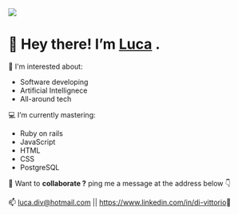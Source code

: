 <img src="[https://media-exp1.licdn.com/dms/image/C5616AQFDNrxx0nsWVQ/profile-displaybackgroundimage-shrink_350_1400/0/1654635027310?e=1661385600&v=beta&t=7e8Tro1LS9udloh_a0yM0JcIYiIIw6WWcMU_LLlpk8Y](https://media-exp1.licdn.com/dms/image/C5616AQE8CW8nnJLhcg/profile-displaybackgroundimage-shrink_350_1400/0/1655891173422?e=1661385600&v=beta&t=11Unjx4fsk7yEQxwpDs0jBjZqaxDzZgxkPozeu-MFO8)">

<h1> 👋 Hey there! I’m <a href="https://luca-divit.github.io/profile/" target="_blank">Luca</a> .</h1>
<p> 👀 I'm interested about:</p>
<ul>
  <li>Software developing</li>
  <li>Artificial Intellignece</li>
  <li>All-around tech</li>
</ul>
<p> 💻 I’m currently mastering:</p>
<ul>
  <li>Ruby on rails</li>
  <li>JavaScript</li>
  <li>HTML</li>
  <li>CSS</li>
  <li>PostgreSQL</li>
</ul>  
<p> 🤝 Want to <strong>collaborate ?</strong> ping me a message at the address below 👇</p>
<p> 📫 <a href="mailto:luca.div@hotmail.com" target="_blank">luca.div@hotmail.com</a> || <a href="https://www.linkedin.com/in/di-vittorio" target="_blank">https://www.linkedin.com/in/di-vittorio</a>🔗</p>

<!---
Luca-Divit/Luca-Divit is a ✨ special ✨ repository because its `README.md` (this file) appears on your GitHub profile.
You can click the Preview link to take a look at your changes.
--->
